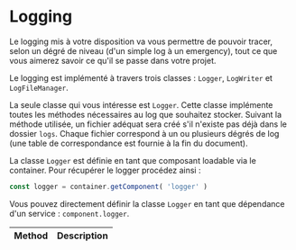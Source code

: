 # Logging

Le logging mis à votre disposition va vous permettre de pouvoir tracer, selon un dégré de niveau (d'un simple log à un emergency), tout ce que vous aimerez savoir ce qu'il se passe dans votre projet.

Le logging est implémenté à travers trois classes : `Logger`, `LogWriter` et `LogFileManager`.

La seule classe qui vous intéresse est `Logger`. Cette classe implémente toutes les méthodes nécessaires au log que souhaitez stocker. Suivant la méthode utilisée, un fichier adéquat sera créé s'il n'existe pas déjà dans le dossier `logs`. Chaque fichier correspond à un ou plusieurs dégrés de log (une table de correspondance est fournie à la fin du document).

La classe `Logger` est définie en tant que composant loadable via le container. Pour récupérer le logger procédez ainsi :

```javascript
const logger = container.getComponent( 'logger' )
```

Vous pouvez directement définir la classe `Logger` en tant que dépendance d'un service : `component.logger`.

| Method | Description |
|--------|-------------|
